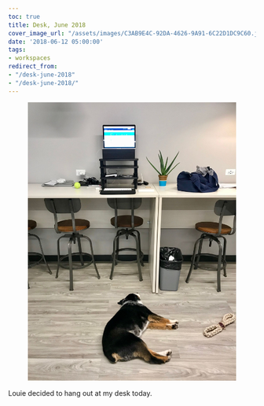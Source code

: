 ```yaml
---
toc: true
title: Desk, June 2018
cover_image_url: "/assets/images/C3AB9E4C-92DA-4626-9A91-6C22D1DC9C60.jpeg"
date: '2018-06-12 05:00:00'
tags:
- workspaces
redirect_from:
- "/desk-june-2018"
- "/desk-june-2018/"
---
```


<figure class="kg-card kg-image-card"><img src="/assets/images/C3AB9E4C-92DA-4626-9A91-6C22D1DC9C60.jpeg" /></figure>

Louie decided to hang out at my desk today.

